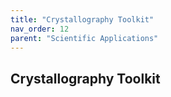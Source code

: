 ```yaml
---
title: "Crystallography Toolkit"
nav_order: 12
parent: "Scientific Applications"
---
```


## Crystallography Toolkit
